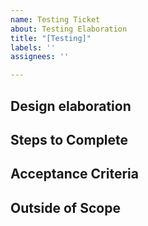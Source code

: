 ```yaml
---
name: Testing Ticket
about: Testing Elaboration
title: "[Testing]"
labels: ''
assignees: ''

---
```


## Design elaboration


## Steps to Complete


## Acceptance Criteria


## Outside of Scope
